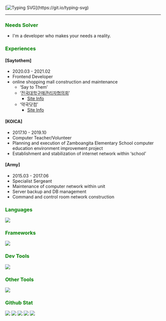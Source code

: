 [![Typing SVG](https://readme-typing-svg.herokuapp.com?font=roboto&weight=800&size=25&pause=1000&color=048F43&vCenter=true&width=500&lines=%F0%9F%8C%BB+Hello.+I'm+a+Needs+Solver.)](https://git.io/typing-svg)

<hr/>

### <span style="color:green">**Needs Solver**</span>

- I'm a developer who makes your needs a reality.

### <ppan style="color:green">**Experiences**</span>

#### [Saytothem]

- 2020.03 - 2021.02
- Frontend Developer
- online shopping mall construction and maintenance
  - ‘Say to Them’
  - ‘[전국대학구매관리자협의회](http://kcuppmmall.kr/)’
    - [Site Info](https://www.notion.so/68a681ce53904b1b9148897c931eb34a?pvs=21)
  - ‘약국닷컴’
    - [Site Info](https://www.notion.so/8a43bffd223442e4aac396c541ac6a17?pvs=21)

#### [KOICA]

- 2017.10 - 2019.10
- Computer Teacher/Volunteer
- Planning and execution of Zamboangita Elementary School computer education environment improvement project
- Establishment and stabilization of internet network within ‘school’

#### [Army]

- 2015.03 - 2017.06
- Specialist Sergeant
- Maintenance of computer network within unit
- Server backup and DB management
- Command and control room network construction

### <span style="color:green">**Languages**</span>

<p>
  <a href="https://skillicons.dev">
    <img src="https://skillicons.dev/icons?i=js,ts,py,c,cpp,php,nodejs"/>
  </a>
</p>

### <span style="color:green">**Frameworks**</span>

<p>
  <a href="https://skillicons.dev">
    <img src="https://skillicons.dev/icons?i=react,electron,next,pytorch,tensorflow,scikitlearn,flask,fastapi,selenium"/>
   </a>
</p>

### <span style="color:green">**Dev Tools**</span>

<p>
  <a href="https://skillicons.dev">
    <img src="https://skillicons.dev/icons?i=mysql,mongodb,firebase,prisma,git,githubactions,linux,vscode,atom,anaconda"/>
  </a>
</p>

### <span style="color:green">**Other Tools**</span>

<p>
  <a href="https://skillicons.dev">
    <img src="https://skillicons.dev/icons?i=notion,figma,xd,sketchup,pr"/>
  </a>
</p>

### <span style="color:green">**Github Stat**</span>

![](http://github-profile-summary-cards.vercel.app/api/cards/profile-details?username=sangyeonglee353&theme=2077)
![](http://github-profile-summary-cards.vercel.app/api/cards/repos-per-language?username=sangyeonglee353&theme=2077&exclude=Jupyter%20Notebook)
![](http://github-profile-summary-cards.vercel.app/api/cards/most-commit-language?username=sangyeonglee353&theme=2077&exclude=Jupyter%20Notebook)
![](http://github-profile-summary-cards.vercel.app/api/cards/stats?username=sangyeonglee353&theme=2077)
![](http://github-profile-summary-cards.vercel.app/api/cards/productive-time?username=sangyeonglee353&theme=2077&utcOffset=8)

<!-- ### 📍 My stats

[![PatienceLee GitHub stats](https://github-readme-stats.vercel.app/api?username=sangyeonglee353&show_icons=true&theme=algolia&custom_title=PatienceLee%20GitHub%20stats)](https://github.com/anuraghazra/github-readme-stats) -->

<!--[![Solved.ac 프로필](http://mazassumnida.wtf/api/v2/generate_badge?boj=leesy353)](https://solved.ac/leesy353)

![Top Langs](https://github-readme-stats.vercel.app/api/top-langs/?username=sangyeonglee353&layout=compact&theme=tokyonight)-->
